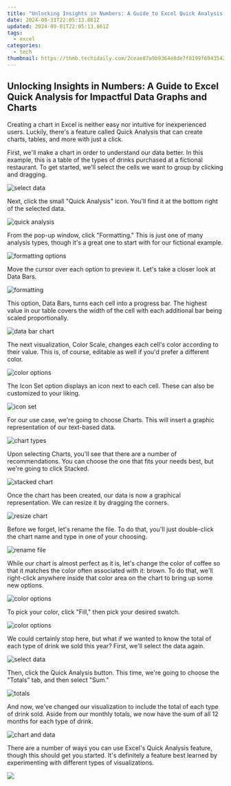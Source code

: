 ```yaml
---
title: "Unlocking Insights in Numbers: A Guide to Excel Quick Analysis for Impactful Data Graphs and Charts"
date: 2024-08-31T22:05:13.861Z
updated: 2024-09-01T22:05:13.861Z
tags:
  - excel
categories:
  - tech
thumbnail: https://thmb.techidaily.com/2ceae87a9b9364e8de7f8199f6943542799e9e444d1e94cece6744b91d0b78e1.jpg
---
```


## Unlocking Insights in Numbers: A Guide to Excel Quick Analysis for Impactful Data Graphs and Charts

Creating a chart in Excel is neither easy nor intuitive for inexperienced users. Luckily, there's a feature called Quick Analysis that can create charts, tables, and more with just a click.

 First, we'll make a chart in order to understand our data better. In this example, this is a table of the types of drinks purchased at a fictional restaurant. To get started, we'll select the cells we want to group by clicking and dragging.

![select data](https://static1.howtogeekimages.com/wordpress/wp-content/uploads/2021/03/select.png) 

 Next, click the small "Quick Analysis" icon. You'll find it at the bottom right of the selected data.

![quick analysis](https://static1.howtogeekimages.com/wordpress/wp-content/uploads/2021/03/quick.png) 

 From the pop-up window, click "Formatting." This is just one of many analysis types, though it's a great one to start with for our fictional example.

![formatting options](https://static1.howtogeekimages.com/wordpress/wp-content/uploads/2021/03/formatting.png) 

 Move the cursor over each option to preview it. Let's take a closer look at Data Bars.

![formatting](https://static1.howtogeekimages.com/wordpress/wp-content/uploads/2021/03/databars1.png) 

 This option, Data Bars, turns each cell into a progress bar. The highest value in our table covers the width of the cell with each additional bar being scaled proportionally.

![data bar chart](https://static1.howtogeekimages.com/wordpress/wp-content/uploads/2021/03/databars2.png) 

 The next visualization, Color Scale, changes each cell's color according to their value. This is, of course, editable as well if you'd prefer a different color.

![color options](https://static1.howtogeekimages.com/wordpress/wp-content/uploads/2021/03/color.png) 

 The Icon Set option displays an icon next to each cell. These can also be customized to your liking.

![icon set](https://static1.howtogeekimages.com/wordpress/wp-content/uploads/2021/03/icons.png) 

 For our use case, we're going to choose Charts. This will insert a graphic representation of our text-based data.

![chart types](https://static1.howtogeekimages.com/wordpress/wp-content/uploads/2021/03/charts.png) 

 Upon selecting Charts, you'll see that there are a number of recommendations. You can choose the one that fits your needs best, but we're going to click Stacked.

![stacked chart](https://static1.howtogeekimages.com/wordpress/wp-content/uploads/2021/03/stacked.png) 

 Once the chart has been created, our data is now a graphical representation. We can resize it by dragging the corners.

![resize chart](https://static1.howtogeekimages.com/wordpress/wp-content/uploads/2021/03/resize.png) 

 Before we forget, let's rename the file. To do that, you'll just double-click the chart name and type in one of your choosing.

![rename file](https://static1.howtogeekimages.com/wordpress/wp-content/uploads/2021/03/rename.png) 

 While our chart is almost perfect as it is, let's change the color of coffee so that it matches the color often associated with it: brown. To do that, we'll right-click anywhere inside that color area on the chart to bring up some new options.

![color options](https://static1.howtogeekimages.com/wordpress/wp-content/uploads/2021/03/color.png) 

 To pick your color, click "Fill," then pick your desired swatch.

![color options](https://static1.howtogeekimages.com/wordpress/wp-content/uploads/2021/03/color.png) 

 We could certainly stop here, but what if we wanted to know the total of each type of drink we sold this year? First, we'll select the data again.

![select data](https://static1.howtogeekimages.com/wordpress/wp-content/uploads/2021/03/select.png) 

 Then, click the Quick Analysis button. This time, we're going to choose the "Totals" tab, and then select "Sum."

![totals](https://static1.howtogeekimages.com/wordpress/wp-content/uploads/2021/03/totals.png) 

 And now, we've changed our visualization to include the total of each type of drink sold. Aside from our monthly totals, we now have the sum of all 12 months for each type of drink.

![chart and data](https://static1.howtogeekimages.com/wordpress/wp-content/uploads/2021/03/done.png) 

 There are a number of ways you can use Excel's Quick Analysis feature, though this should get you started. It's definitely a feature best learned by experimenting with different types of visualizations.

<ins class="adsbygoogle"
     style="display:block"
     data-ad-format="autorelaxed"
     data-ad-client="ca-pub-7571918770474297"
     data-ad-slot="1223367746"></ins>



<ins class="adsbygoogle"
     style="display:block"
     data-ad-client="ca-pub-7571918770474297"
     data-ad-slot="8358498916"
     data-ad-format="auto"
     data-full-width-responsive="true"></ins>



<!-- affiliate ads begin -->
<a href="https://secure.2checkout.com/order/checkout.php?PRODS=35038891&QTY=1&AFFILIATE=108875&CART=1"><img src="https://www.dupinout.com/wp-content/uploads/2021/12/DupInOut-New-Duplicate-Scan-Tab.png" border="0"></a>
<!-- affiliate ads end -->